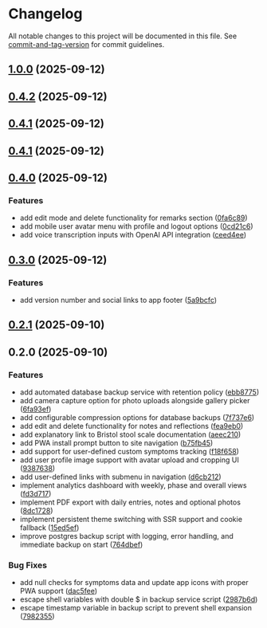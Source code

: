 # Changelog

All notable changes to this project will be documented in this file. See [commit-and-tag-version](https://github.com/absolute-version/commit-and-tag-version) for commit guidelines.

## [1.0.0](https://github.com/scepbjoern/fairment_Darmkur_App/compare/v0.4.0...v1.0.0) (2025-09-12)

## [0.4.2](https://github.com/scepbjoern/fairment_Darmkur_App/compare/v0.4.1...v0.4.2) (2025-09-12)

## [0.4.1](https://github.com/scepbjoern/fairment_Darmkur_App/compare/v0.4.0...v0.4.1) (2025-09-12)

## [0.4.1](https://github.com/scepbjoern/fairment_Darmkur_App/compare/v0.4.0...v0.4.1) (2025-09-12)

## [0.4.0](https://github.com/scepbjoern/fairment_Darmkur_App/compare/v0.3.0...v0.4.0) (2025-09-12)


### Features

* add edit mode and delete functionality for remarks section ([0fa6c89](https://github.com/scepbjoern/fairment_Darmkur_App/commit/0fa6c893708b05a77b48ff7e6b7c8cf33ad923ab))
* add mobile user avatar menu with profile and logout options ([0cd21c6](https://github.com/scepbjoern/fairment_Darmkur_App/commit/0cd21c6661fb6346f6a07712f277ce913b6e429a))
* add voice transcription inputs with OpenAI API integration ([ceed4ee](https://github.com/scepbjoern/fairment_Darmkur_App/commit/ceed4ee34749f8f01044c9939e9d2d226508f710))

## [0.3.0](https://github.com/scepbjoern/fairment_Darmkur_App/compare/v0.2.1...v0.3.0) (2025-09-12)


### Features

* add version number and social links to app footer ([5a9bcfc](https://github.com/scepbjoern/fairment_Darmkur_App/commit/5a9bcfc074d790c4c8ad6f69c2d4d28d3d150c0d))

## [0.2.1](https://github.com/scepbjoern/fairment_Darmkur_App/compare/v0.2.0...v0.2.1) (2025-09-10)

## 0.2.0 (2025-09-10)


### Features

* add automated database backup service with retention policy ([ebb8775](https://github.com/scepbjoern/fairment_Darmkur_App/commit/ebb8775a9ccd2b8b215633abeec0cb5a426fa45e))
* add camera capture option for photo uploads alongside gallery picker ([6fa93ef](https://github.com/scepbjoern/fairment_Darmkur_App/commit/6fa93ef10ae44c40358dd975080d660caa60ab4d))
* add configurable compression options for database backups ([7f737e6](https://github.com/scepbjoern/fairment_Darmkur_App/commit/7f737e6d30754df21af269b91d09d3e4497226ae))
* add edit and delete functionality for notes and reflections ([fea9eb0](https://github.com/scepbjoern/fairment_Darmkur_App/commit/fea9eb054d49310d1516ed0b1033e5905d421066))
* add explanatory link to Bristol stool scale documentation ([aeec210](https://github.com/scepbjoern/fairment_Darmkur_App/commit/aeec2101e96fae00b2633d6c05ad42517d26a1f1))
* add PWA install prompt button to site navigation ([b75fb45](https://github.com/scepbjoern/fairment_Darmkur_App/commit/b75fb457b9b982c8f583f10534e38857facb59ad))
* add support for user-defined custom symptoms tracking ([f18f658](https://github.com/scepbjoern/fairment_Darmkur_App/commit/f18f658391c58dee7a0cc20a57e71f1c3ec20b6e))
* add user profile image support with avatar upload and cropping UI ([9387638](https://github.com/scepbjoern/fairment_Darmkur_App/commit/93876385eff04fd20b576d55b889e5ed30307dbb))
* add user-defined links with submenu in navigation ([d6cb212](https://github.com/scepbjoern/fairment_Darmkur_App/commit/d6cb21234616b5d302b70220a411578ba23ec452))
* implement analytics dashboard with weekly, phase and overall views ([fd3d717](https://github.com/scepbjoern/fairment_Darmkur_App/commit/fd3d71782cb6a27af9b6e87b1e39e50fd396794d))
* implement PDF export with daily entries, notes and optional photos ([8dc1728](https://github.com/scepbjoern/fairment_Darmkur_App/commit/8dc1728f4b13819b4a18d32715d279ca50a3627f))
* implement persistent theme switching with SSR support and cookie fallback ([15ed5ef](https://github.com/scepbjoern/fairment_Darmkur_App/commit/15ed5eff304ebb40da089becca68614c7e04d184))
* improve postgres backup script with logging, error handling, and immediate backup on start ([764dbef](https://github.com/scepbjoern/fairment_Darmkur_App/commit/764dbefdfd615ac09f55103c1457f3d3807709ce))


### Bug Fixes

* add null checks for symptoms data and update app icons with proper PWA support ([dac5fee](https://github.com/scepbjoern/fairment_Darmkur_App/commit/dac5fee14cda705da085b66343dcfdf96bf0f897))
* escape shell variables with double $ in backup service script ([2987b6d](https://github.com/scepbjoern/fairment_Darmkur_App/commit/2987b6dbd194b4c0438f6b612f0f1e885a0cd13f))
* escape timestamp variable in backup script to prevent shell expansion ([7982355](https://github.com/scepbjoern/fairment_Darmkur_App/commit/79823555972f6957e33228dde8cd84dea19b2347))
